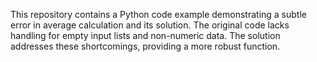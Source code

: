 This repository contains a Python code example demonstrating a subtle error in average calculation and its solution. The original code lacks handling for empty input lists and non-numeric data. The solution addresses these shortcomings, providing a more robust function.